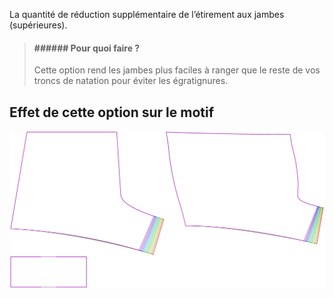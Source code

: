 
La quantité de réduction supplémentaire de l’étirement aux jambes (supérieures).

> #### ###### Pour quoi faire ?
> 
> Cette option rend les jambes plus faciles à ranger que le reste de vos troncs de natation pour éviter les égratignures.



## Effet de cette option sur le motif
![Cette image montre l'effet de cette option en superposant plusieurs variantes qui ont une valeur différente pour cette option](shin_legreduction_sample.svg "Effet de cette option sur le motif")